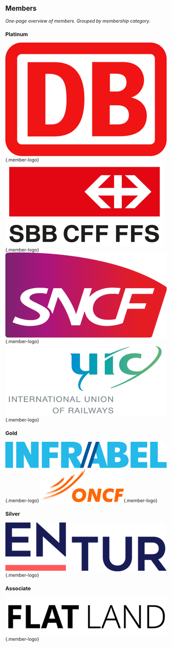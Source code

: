 ## Members

*One-page overview of members. Grouped by membership category.*

### Platinum

![DB](images/members/db.png){.member-logo}
![SBB](images/members/sbb.png){.member-logo}
![SNCF](images/members/sncf.png){.member-logo}
![UIC](images/members/uic.jpg){.member-logo}

### Gold

![Infrabel](images/members/infrabel.png){.member-logo}
![ONCF](images/members/oncf.png){.member-logo}

### Silver

![Entur](images/members/entur.png){.member-logo}

### Associate

![Flatland](images/members/flatland.png){.member-logo}
